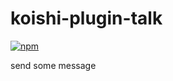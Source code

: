 # koishi-plugin-talk

[![npm](https://img.shields.io/npm/v/koishi-plugin-talk?style=flat-square)](https://www.npmjs.com/package/koishi-plugin-talk)

send some message
